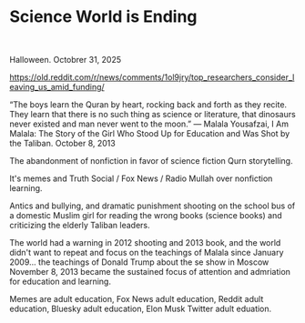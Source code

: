 # Science World is Ending

&nbsp;

Halloween. Octobrer 31, 2025

https://old.reddit.com/r/news/comments/1ol9jry/top_researchers_consider_leaving_us_amid_funding/

“The boys learn the Quran by heart, rocking back and forth as they recite. They learn that there is no such thing as science or literature, that dinosaurs never existed and man never went to the moon.”
― Malala Yousafzai, I Am Malala: The Story of the Girl Who Stood Up for Education and Was Shot by the Taliban. October 8, 2013

The abandonment of nonfiction in favor of science fiction Qurn storytelling.

It's memes and Truth Social / Fox News / Radio Mullah over nonfiction learning.

Antics and bullying, and dramatic punishment shooting on the school bus of a domestic Muslim girl for reading the wrong books (science books) and criticizing the elderly Taliban leaders.

The world had a warning in 2012 shooting and 2013 book, and the world didn't want to repeat and focus on the teachings of Malala since January 2009... the teachings of Donald Trump about the se show in Moscow November 8, 2013 became the sustained focus of attention and admriation for education and learning. 

Memes are adult education, Fox News adult education, Reddit adult education, Bluesky adult education, Elon Musk Twitter adult eduation.


